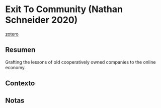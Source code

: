 # Exit To Community (Nathan Schneider 2020)

[zotero](zotero://select/items/@schneider2020)

## Resumen

Grafting the lessons of old cooperatively owned companies to the online economy.

## Contexto

## Notas

<!--El libro se estructura en-->

<!--Estructura conceptual:-->

<!--Argumentos generales:-->

